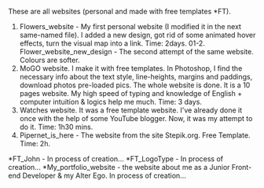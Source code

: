 These are all websites (personal and made with free templates *FT).

01. Flowers_website - My first personal website (I modified it in the next same-named file). I added a new design, got rid of some animated hover effects, turn the visual map into a link. Time: 2days.
01-2. Flower_website_new_design - The second attempt of the same website. Colours are softer. 
02. MoGO website. I make it with free templates. In Photoshop, I find the necessary info about the text style, line-heights, margins and paddings, download photos pre-loaded pics. The whole website is done. It is a 10 pages website. My high speed of typing and knowledge of English + computer intuition & logics help me much. Time: 3 days. 
03. Watches website. It was a free template website. I've already done it once with the help of some YouTube blogger. Now, it was my attempt to do it. Time: 1h30 mins.
04. Pipernet_is_here - The website from the site Stepik.org. Free Template. Time: 2h.

*FT_John - In process of creation...
*FT_LogoType  - In process of creation...
*My_portfolio_website - the website about me as a Junior Front-end Developer & my Alter Ego. In process of creation...
